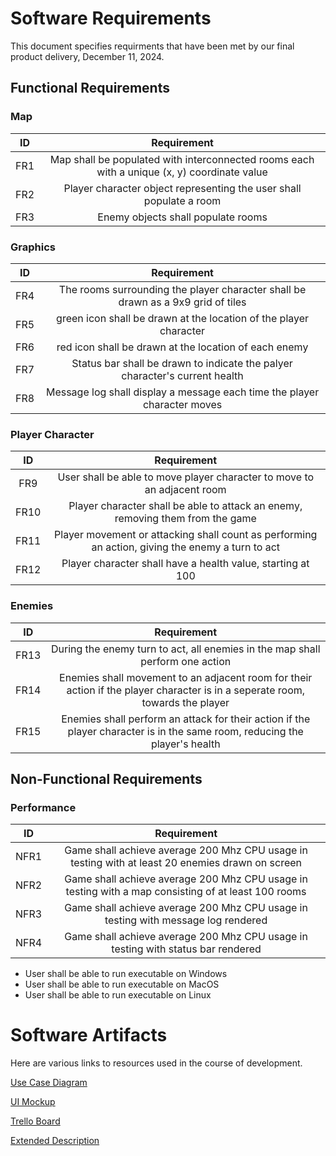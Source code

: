 # Software Requirements
This document specifies requirments that have been met by our final product delivery, December 11, 2024.

## Functional Requirements 

### Map
| ID  | Requirement     | 
| :-------------: | :----------: | 
| FR1 | Map shall be populated with interconnected rooms each with a unique (x, y) coordinate value | 
| FR2 | Player character object representing the user shall populate a room | 
| FR3 | Enemy objects shall populate rooms | 

### Graphics
| ID  | Requirement     | 
| :-------------: | :----------: | 
| FR4 | The rooms surrounding the player character shall be drawn as a 9x9 grid of tiles | 
| FR5 | green icon shall be drawn at the location of the player character | 
| FR6 | red icon shall be drawn at the location of each enemy | 
| FR7 | Status bar shall be drawn to indicate the palyer character's current health | 
| FR8 | Message log shall display a message each time the player character moves | 

### Player Character
| ID  | Requirement     | 
| :-------------: | :----------: | 
| FR9 | User shall be able to move player character to move to an adjacent room | 
| FR10 | Player character shall be able to attack an enemy, removing them from the game | 
| FR11 | Player movement or attacking shall count as performing an action, giving the enemy a turn to act | 
| FR12 | Player character shall have a health value, starting at 100 | 


### Enemies
| ID  | Requirement     |
| :-------------: | :----------: | 
| FR13 | During the enemy turn to act, all enemies in the map shall perform one action | 
| FR14 | Enemies shall movement to an adjacent room for their action if the player character is in a seperate room, towards the player | 
| FR15 | Enemies shall perform an attack for their action if the player character is in the same room, reducing the player's health | 
 

## Non-Functional Requirements

### Performance
| ID  | Requirement     | 
| :-------------: | :----------: | 
| NFR1 | Game shall achieve average 200 Mhz CPU usage in testing with at least 20 enemies drawn on screen | 
| NFR2 | Game shall achieve average 200 Mhz CPU usage in testing with a map consisting of at least 100 rooms|
| NFR3 | Game shall achieve average 200 Mhz CPU usage in testing with message log rendered |
| NFR4 | Game shall achieve average 200 Mhz CPU usage in testing with status bar rendered |



* User shall be able to run executable on Windows
* User shall be able to run executable on MacOS
* User shall be able to run executable on Linux




# Software Artifacts

Here are various links to resources used in the course of development.

[Use Case Diagram](https://github.com/McMattheww/GVSU-CIS350-text-based-RPG/blob/main/artifacts/use_case_diagram/Use%20case%20diagram.pdf)

[UI Mockup](https://github.com/McMattheww/GVSU-CIS350-text-based-RPG/blob/main/artifacts/UI%20Mockup.pdf)

[Trello Board](https://trello.com/b/Vjng2tHl/text-based-rpg-scrum)

[Extended Description](https://github.com/McMattheww/GVSU-CIS350-text-based-RPG/blob/main/artifacts/extended_description.md)



